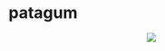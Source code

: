 # patagum
<p align="center">
<img src="https://user-images.githubusercontent.com/24394276/209333792-ca25d399-a3d2-455c-b6e9-64be3167810c.png">
</p>
